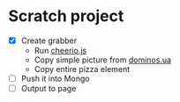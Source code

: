 # Scratch project

- [x] Create grabber
    * Run [cheerio.js](https://www.npmjs.com/package/cheerio)
    * Copy simple picture from [dominos.ua](http://dominos.ua/)
    * Copy entire pizza element
- [ ] Push it into Mongo
- [ ] Output to page